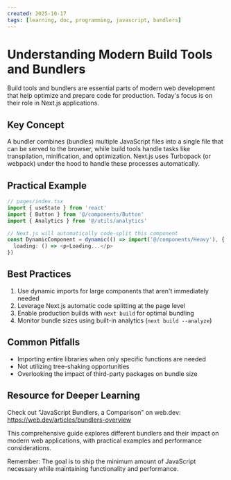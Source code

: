 ```yaml
---
created: 2025-10-17
tags: [learning, doc, programming, javascript, bundlers]
---
```


# Understanding Modern Build Tools and Bundlers

Build tools and bundlers are essential parts of modern web development that help optimize and prepare code for production. Today's focus is on their role in Next.js applications.

## Key Concept
A bundler combines (bundles) multiple JavaScript files into a single file that can be served to the browser, while build tools handle tasks like transpilation, minification, and optimization. Next.js uses Turbopack (or webpack) under the hood to handle these processes automatically.

## Practical Example
```typescript
// pages/index.tsx
import { useState } from 'react'
import { Button } from '@/components/Button'
import { Analytics } from '@/utils/analytics'

// Next.js will automatically code-split this component
const DynamicComponent = dynamic(() => import('@/components/Heavy'), {
  loading: () => <p>Loading...</p>
})
```

## Best Practices
1. Use dynamic imports for large components that aren't immediately needed
2. Leverage Next.js automatic code splitting at the page level
3. Enable production builds with `next build` for optimal bundling
4. Monitor bundle sizes using built-in analytics (`next build --analyze`)

## Common Pitfalls
- Importing entire libraries when only specific functions are needed
- Not utilizing tree-shaking opportunities
- Overlooking the impact of third-party packages on bundle size

## Resource for Deeper Learning
Check out "JavaScript Bundlers, a Comparison" on web.dev:
https://web.dev/articles/bundlers-overview

This comprehensive guide explores different bundlers and their impact on modern web applications, with practical examples and performance considerations.

Remember: The goal is to ship the minimum amount of JavaScript necessary while maintaining functionality and performance.
